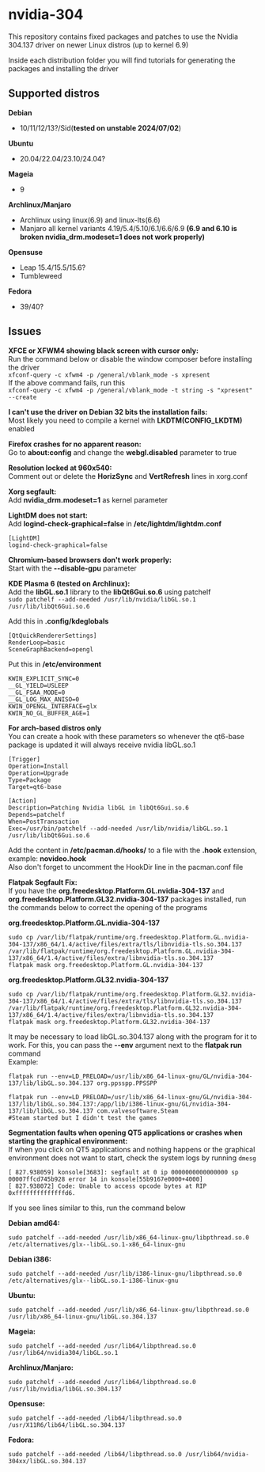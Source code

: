 # nvidia-304
This repository contains fixed packages and patches to use the Nvidia 304.137 driver on newer Linux distros (up to kernel 6.9)

Inside each distribution folder you will find tutorials for generating the packages and installing the driver
## Supported distros
**Debian**
- 10/11/12/13?/Sid(**tested on unstable 2024/07/02**)  

**Ubuntu**
- 20.04/22.04/23.10/24.04?  

**Mageia**
- 9  

**Archlinux/Manjaro**
- Archlinux using linux(6.9) and linux-lts(6.6)
- Manjaro all kernel variants 4.19/5.4/5.10/6.1/6.6/6.9 **(6.9 and 6.10 is broken nvidia_drm.modeset=1 does not work properly)**  

**Opensuse**
- Leap 15.4/15.5/15.6?
- Tumbleweed  

**Fedora**
- 39/40?  

## Issues
**XFCE or XFWM4 showing black screen with cursor only:**  
Run the command below or disable the window composer before installing the driver  
```xfconf-query -c xfwm4 -p /general/vblank_mode -s xpresent```  
If the above command fails, run this  
```xfconf-query -c xfwm4 -p /general/vblank_mode -t string -s "xpresent" --create```  

**I can't use the driver on Debian 32 bits the installation fails:**  
Most likely you need to compile a kernel with **LKDTM(CONFIG_LKDTM)** enabled

**Firefox crashes for no apparent reason:**  
Go to **about:config** and change the **webgl.disabled** parameter to true  

**Resolution locked at 960x540:**  
Comment out or delete the **HorizSync** and **VertRefresh** lines in xorg.conf  

**Xorg segfault:**  
Add **nvidia_drm.modeset=1** as kernel parameter  

**LightDM does not start:**  
Add **logind-check-graphical=false** in **/etc/lightdm/lightdm.conf**  
```
[LightDM]
logind-check-graphical=false
```  
**Chromium-based browsers don't work properly:**    
Start with the **--disable-gpu** parameter    

**KDE Plasma 6 (tested on Archlinux):**  
Add the **libGL.so.1** library to the **libQt6Gui.so.6** using patchelf  
```sudo patchelf --add-needed /usr/lib/nvidia/libGL.so.1 /usr/lib/libQt6Gui.so.6```  
  
Add this in **.config/kdeglobals**  
```
[QtQuickRendererSettings]
RenderLoop=basic
SceneGraphBackend=opengl
```  
Put this in **/etc/environment**  
```
KWIN_EXPLICIT_SYNC=0
__GL_YIELD=USLEEP
__GL_FSAA_MODE=0
__GL_LOG_MAX_ANISO=0
KWIN_OPENGL_INTERFACE=glx
KWIN_NO_GL_BUFFER_AGE=1
```  
**For arch-based distros only**  
You can create a hook with these parameters so whenever the qt6-base package is updated it will always receive nvidia libGL.so.1  
```
[Trigger]
Operation=Install
Operation=Upgrade
Type=Package
Target=qt6-base

[Action]
Description=Patching Nvidia libGL in libQt6Gui.so.6
Depends=patchelf
When=PostTransaction
Exec=/usr/bin/patchelf --add-needed /usr/lib/nvidia/libGL.so.1 /usr/lib/libQt6Gui.so.6
```  
Add the content in **/etc/pacman.d/hooks/** to a file with the **.hook** extension, example: **novideo.hook**  
Also don't forget to uncomment the HookDir line in the pacman.conf file  

**Flatpak Segfault Fix:**  
If you have the **org.freedesktop.Platform.GL.nvidia-304-137** and **org.freedesktop.Platform.GL32.nvidia-304-137** packages installed, run the commands below to correct the opening of the programs  

**org.freedesktop.Platform.GL.nvidia-304-137**  
```
sudo cp /var/lib/flatpak/runtime/org.freedesktop.Platform.GL.nvidia-304-137/x86_64/1.4/active/files/extra/tls/libnvidia-tls.so.304.137 /var/lib/flatpak/runtime/org.freedesktop.Platform.GL.nvidia-304-137/x86_64/1.4/active/files/extra/libnvidia-tls.so.304.137
flatpak mask org.freedesktop.Platform.GL.nvidia-304-137
```  
**org.freedesktop.Platform.GL32.nvidia-304-137**  
```
sudo cp /var/lib/flatpak/runtime/org.freedesktop.Platform.GL32.nvidia-304-137/x86_64/1.4/active/files/extra/tls/libnvidia-tls.so.304.137 /var/lib/flatpak/runtime/org.freedesktop.Platform.GL32.nvidia-304-137/x86_64/1.4/active/files/extra/libnvidia-tls.so.304.137
flatpak mask org.freedesktop.Platform.GL32.nvidia-304-137
```
It may be necessary to load libGL.so.304.137 along with the program for it to work. For this, you can pass the **--env** argument next to the **flatpak run** command  
Example:  
```
flatpak run --env=LD_PRELOAD=/usr/lib/x86_64-linux-gnu/GL/nvidia-304-137/lib/libGL.so.304.137 org.ppsspp.PPSSPP
```  
  
```
flatpak run --env=LD_PRELOAD=/usr/lib/x86_64-linux-gnu/GL/nvidia-304-137/lib/libGL.so.304.137:/app/lib/i386-linux-gnu/GL/nvidia-304-137/lib/libGL.so.304.137 com.valvesoftware.Steam
#Steam started but I didn't test the games
```  
  
**Segmentation faults when opening QT5 applications or crashes when starting the graphical environment:**  
If when you click on QT5 applications and nothing happens or the graphical environment does not want to start, check the system logs by running ``dmesg``  
```
[ 827.938059] konsole[3683]: segfault at 0 ip 0000000000000000 sp 00007ffcd745b928 error 14 in konsole[55b9167e0000+4000]  
[ 827.938072] Code: Unable to access opcode bytes at RIP 0xffffffffffffffd6.
```
If you see lines similar to this, run the command below

**Debian amd64:**
```
sudo patchelf --add-needed /usr/lib/x86_64-linux-gnu/libpthread.so.0 /etc/alternatives/glx--libGL.so.1-x86_64-linux-gnu
```  
**Debian i386:**
```
sudo patchelf --add-needed /usr/lib/i386-linux-gnu/libpthread.so.0 /etc/alternatives/glx--libGL.so.1-i386-linux-gnu
```  
**Ubuntu:**
```
sudo patchelf --add-needed /usr/lib/x86_64-linux-gnu/libpthread.so.0 /usr/lib/x86_64-linux-gnu/libGL.so.304.137
```  
**Mageia:**
```
sudo patchelf --add-needed /usr/lib64/libpthread.so.0 /usr/lib64/nvidia304/libGL.so.1
```  
**Archlinux/Manjaro:**
```
sudo patchelf --add-needed /usr/lib64/libpthread.so.0 /usr/lib/nvidia/libGL.so.304.137
```  
**Opensuse:**
```
sudo patchelf --add-needed /lib64/libpthread.so.0 /usr/X11R6/lib64/libGL.so.304.137
```
**Fedora:**  
```
sudo patchelf --add-needed /lib64/libpthread.so.0 /usr/lib64/nvidia-304xx/libGL.so.304.137
```  

